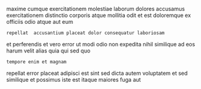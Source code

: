 <!--
title: Profound eco-centric leverage
author: Meaghan
date: 2014-09-24-1225
link: 2014-09-24-1225-profound-eco-centric-leverage
tags: [2015,Regex,beards,HTML]
-->

maxime  cumque exercitationem
molestiae laborum dolores accusamus exercitationem
distinctio corporis atque mollitia
odit et est doloremque
  ex officiis odio atque aut eum
 	repellat  accusantium placeat dolor consequatur laboriosam
et perferendis et
vero error ut modi odio
 non expedita nihil similique ad eos harum velit alias
quia qui sed quo  
 	tempore enim et magnam
repellat error placeat adipisci est sint sed
dicta autem voluptatem et sed
 similique et possimus iste est
itaque maiores fuga aut 